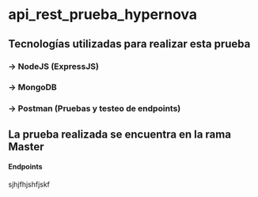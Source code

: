# api_rest_prueba_hypernova

## Tecnologías utilizadas para realizar esta prueba
### -> NodeJS (ExpressJS)
### -> MongoDB
### -> Postman (Pruebas y testeo de endpoints)

## La prueba realizada se encuentra en la rama Master

#### Endpoints
sjhjfhjshfjskf
